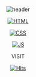 <div align="center">
  
![header](https://capsule-render.vercel.app/api?type=wave&color=auto&height=300&section=header&text=WoonRin%20Lee&fontSize=90)
  
[![HTML](https://img.shields.io/badge/HTML-E34F26?style=flat-square&logo=HTML&logoColor=black)](github.com/Joowon0220/TODO-List)


[![CSS](https://img.shields.io/badge/CSS-1572B6?style=flat-square&logo=css&logoColor=black)](github.com/Joowon0220/TODO-List)

[![JS](https://img.shields.io/badge/JavaScript-F7DF1E?style=flat-square&logo=JavaScript&logoColor=black)](github.com/Joowon0220/TODO-List)

  
VISIT

[![Hits](https://hits.seeyoufarm.com/api/count/incr/badge.svg?url=https%3A%2F%2Fgithub.com%2Flikegitman&count_bg=%2379C83D&title_bg=%23555555&icon=&icon_color=%23E7E7E7&title=hits&edge_flat=false)](https://hits.seeyoufarm.com)
</div>
